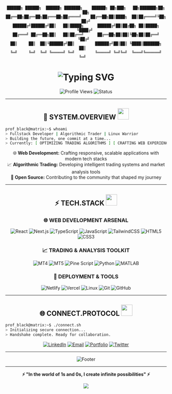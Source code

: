 <div align="center">

```
██████╗ ██████╗  ██████╗ ███████╗    ██████╗ ██╗███╗   ██╗███████╗██╗   ██╗
██╔══██╗██╔══██╗██╔═══██╗██╔════╝    ██╔══██╗██║████╗  ██║██╔════╝╚██╗ ██╔╝
██████╔╝██████╔╝██║   ██║█████╗      ██████╔╝██║██╔██╗ ██║█████╗   ╚████╔╝ 
██╔═══╝ ██╔══██╗██║   ██║██╔══╝      ██╔══██╗██║██║╚██╗██║██╔══╝    ╚██╔╝  
██║     ██║  ██║╚██████╔╝██║         ██████╔╝██║██║ ╚████║███████╗   ██║   
╚═╝     ╚═╝  ╚═╝ ╚═════╝ ╚═╝         ╚═════╝ ╚═╝╚═╝  ╚═══╝╚══════╝   ╚═╝   
```

<h1>
  <img src="https://readme-typing-svg.herokuapp.com?font=Orbitron&size=35&duration=3000&pause=1000&color=00FF41&center=true&vCenter=true&width=600&lines=FULLSTACK+DEVELOPER;ALGORITHMIC+TRADER;LINUX+ENTHUSIAST;OPEN+SOURCE+ADVOCATE" alt="Typing SVG" />
</h1>

<p align="center">
  <img src="https://komarev.com/ghpvc/?username=abiney1321&color=00ff41&style=for-the-badge&label=PROFILE+VIEWS" alt="Profile Views" />
  <img src="https://img.shields.io/badge/STATUS-CODING%20THE%20MATRIX-00ff41?style=for-the-badge" alt="Status" />
</p>

---

## 🚀 **SYSTEM.OVERVIEW** <img src="https://media.giphy.com/media/iY8CRBdQXODJSCERIr/giphy.gif" width="35">

<div align="left">

```bash
prof_black@matrix:~$ whoami
> Fullstack Developer | Algorithmic Trader | Linux Warrior
> Building the future, one commit at a time...
> Currently: [ OPTIMIZING TRADING ALGORITHMS ] [ CRAFTING WEB EXPERIENCES ]
```

</div>

<p align="center">
  🌐 <strong>Web Development:</strong> Crafting responsive, scalable applications with modern tech stacks<br>
  📈 <strong>Algorithmic Trading:</strong> Developing intelligent trading systems and market analysis tools<br>
  🐧 <strong>Open Source:</strong> Contributing to the community that shaped my journey<br>
</p>

---

## ⚡ **TECH.STACK** <img src="https://media.giphy.com/media/WUlplcMpOCEmTGBtBW/giphy.gif" width="35">

### 🌐 **WEB DEVELOPMENT ARSENAL**
<div align="center">

![React](https://img.shields.io/badge/React-20232A?style=for-the-badge&logo=react&logoColor=61DAFB)
![Next.js](https://img.shields.io/badge/Next.js-000000?style=for-the-badge&logo=nextdotjs&logoColor=white)
![TypeScript](https://img.shields.io/badge/TypeScript-007ACC?style=for-the-badge&logo=typescript&logoColor=white)
![JavaScript](https://img.shields.io/badge/JavaScript-F7DF1E?style=for-the-badge&logo=javascript&logoColor=black)
![TailwindCSS](https://img.shields.io/badge/Tailwind_CSS-38B2AC?style=for-the-badge&logo=tailwind-css&logoColor=white)
![HTML5](https://img.shields.io/badge/HTML5-E34F26?style=for-the-badge&logo=html5&logoColor=white)
![CSS3](https://img.shields.io/badge/CSS3-1572B6?style=for-the-badge&logo=css3&logoColor=white)

</div>

### 📈 **TRADING & ANALYSIS TOOLKIT**
<div align="center">

![MT4](https://img.shields.io/badge/MetaTrader_4-1E90FF?style=for-the-badge&logo=metatrader4&logoColor=white)
![MT5](https://img.shields.io/badge/MetaTrader_5-FF6347?style=for-the-badge&logo=metatrader5&logoColor=white)
![Pine Script](https://img.shields.io/badge/Pine_Script-2962FF?style=for-the-badge&logo=tradingview&logoColor=white)
![Python](https://img.shields.io/badge/Python-3776AB?style=for-the-badge&logo=python&logoColor=white)
![MATLAB](https://img.shields.io/badge/MATLAB-0076A8?style=for-the-badge&logo=mathworks&logoColor=white)

</div>

### 🚀 **DEPLOYMENT & TOOLS**
<div align="center">

![Netlify](https://img.shields.io/badge/Netlify-00C7B7?style=for-the-badge&logo=netlify&logoColor=white)
![Vercel](https://img.shields.io/badge/Vercel-000000?style=for-the-badge&logo=vercel&logoColor=white)
![Linux](https://img.shields.io/badge/Linux-FCC624?style=for-the-badge&logo=linux&logoColor=black)
![Git](https://img.shields.io/badge/Git-F05032?style=for-the-badge&logo=git&logoColor=white)
![GitHub](https://img.shields.io/badge/GitHub-100000?style=for-the-badge&logo=github&logoColor=white)

</div>

---

## 🌐 **CONNECT.PROTOCOL** <img src="https://media.giphy.com/media/LnQjpWaON8nhr21vNW/giphy.gif" width="35">

<div align="center">
<div align="left">

```bash
prof_black@matrix:~$ ./connect.sh
> Initializing secure connection...
> Handshake complete. Ready for collaboration.
```

</div>

[![LinkedIn](https://img.shields.io/badge/LinkedIn-0077B5?style=for-the-badge&logo=linkedin&logoColor=white)](https://linkedin.com/in/your-profile)
[![Email](https://img.shields.io/badge/Email-D14836?style=for-the-badge&logo=gmail&logoColor=white)](mailto:your.email@example.com)
[![Portfolio](https://img.shields.io/badge/Portfolio-FF7139?style=for-the-badge&logo=Firefox-Browser&logoColor=white)](https://your-portfolio.com)
[![Twitter](https://img.shields.io/badge/Twitter-1DA1F2?style=for-the-badge&logo=twitter&logoColor=white)](https://twitter.com/your-handle)

</div>

---

<div align="center">

<img src="https://readme-typing-svg.herokuapp.com?font=Orbitron&size=18&duration=3000&pause=1000&color=00FF41&center=true&vCenter=true&width=500&lines=Thanks+for+visiting+my+profile!;Let's+build+something+amazing+together!;The+matrix+has+you..." alt="Footer" />

</div>

---

<div align="center">
  
**⚡ "In the world of 1s and 0s, I create infinite possibilities" ⚡**

<img src="https://capsule-render.vercel.app/api?type=waving&color=gradient&customColorList=0,2,2,5,30&height=100&section=footer"/>

</div>
